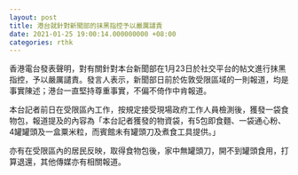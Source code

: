 ```yaml
---
layout: post
title: 港台就針對新聞部的抹黑指控予以嚴厲譴責
date: 2021-01-25 19:00:14.000000000 +08:00
categories: rthk
---
```


香港電台發表聲明，對有關針對本台新聞部在1月23日於社交平台的帖文進行抹黑指控，予以嚴厲譴責。發言人表示，新聞部日前於佐敦受限區域的一則報道，均是事實陳述；港台一直堅持尊重事實，不偏不倚作中肯報道。

本台記者前日在受限區內工作，按規定接受現場政府工作人員檢測後，獲發一袋食物包，報道提及的內容為「本台記者獲發的物資袋，有5包即食麵、一袋通心粉、4罐罐頭及一盒粟米粒，而賓館未有罐頭刀及煮食工具提供。」

亦有在受限區內的居民反映，取得食物包後，家中無罐頭刀，開不到罐頭食用，打算退還，其他傳媒亦有相關報道。
